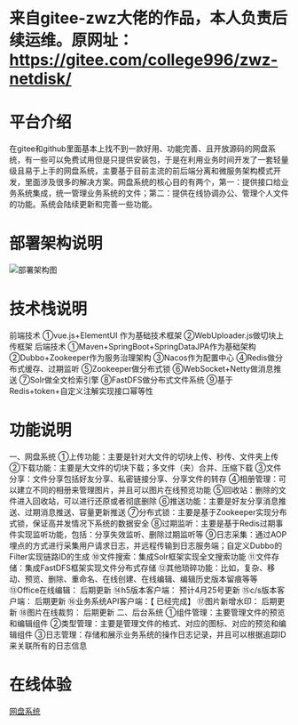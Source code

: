 # 来自gitee-zwz大佬的作品，本人负责后续运维。原网址：https://gitee.com/college996/zwz-netdisk/

# 平台介绍
在gitee和github里面基本上找不到一款好用、功能完善、且开放源码的网盘系统，有一些可以免费试用但是只提供安装包，于是在利用业务时间开发了一套轻量级且易于上手的网盘系统，主要基于目前主流的前后端分离和微服务架构模式开发，里面涉及很多的解决方案。网盘系统的核心目的有两个，第一：提供接口给业务系统集成，统一管理业务系统的文件；第二：提供在线协调办公、管理个人文件的功能。系统会陆续更新和完善一些功能。

# 部署架构说明
![部署架构图](https://images.gitee.com/uploads/images/2020/0406/130302_b4f9bd1f_798389.png "部署架构.png")

# 技术栈说明
前端技术
①vue.js+ElementUI 作为基础技术框架
②WebUploader.js做切块上传框架
后端技术
①Maven+SpringBoot+SpringDataJPA作为基础架构
②Dubbo+Zookeeper作为服务治理架构
③Nacos作为配置中心
④Redis做分布式缓存、过期监听
⑤Zookeeper做分布式锁
⑥WebSocket+Netty做消息推送
⑦Solr做全文检索引擎
⑧FastDFS做分布式文件系统
⑨基于Redis+token+自定义注解实现接口幂等性

# 功能说明
一、网盘系统
①上传功能：主要是针对大文件的切块上传、秒传、文件夹上传
②下载功能：主要是大文件的切块下载；多文件（夹）合并、压缩下载
③文件分享：文件分享包括好友分享、私密链接分享、分享文件的转存
④相册管理：可以建立不同的相册来管理图片，并且可以图片在线预览功能
⑤回收站：删除的文件进入回收站，可以进行还原或者彻底删除
⑥推送功能：主要是好友分享消息推送、过期消息推送、容量更新推送
⑦分布式锁：主要是基于Zookeeper实现分布式锁，保证高并发情况下系统的数据安全
⑧过期监听：主要是基于Redis过期事件实现监听功能，包括：分享失效监听、删除过期监听等
⑨日志采集：通过AOP埋点的方式进行采集用户请求日志，并远程传输到日志服务端；自定义Dubbo的Filter实现链路ID的生成
⑩文件搜索：集成Solr框架实现全文搜索功能
⑪文件存储：集成FastDFS框架实现文件分布式存储
⑫其他琐碎功能：比如，复杂、移动、预览、删除、重命名、在线创建、在线编辑、编辑历史版本留痕等等
⑬Office在线编辑： 后期更新
⑭h5版本客户端： 预计4月25号更新
⑮c/s版本客户端： 后期更新
⑯业务系统API客户端：【 已经完成】
⑰图片新增水印： 后期更新
⑱图片在线裁剪： 后期更新
二、后台系统
①组件管理：主要管理文件的预览和编辑组件
②类型管理：主要是管理文件的格式、对应的图标、对应的预览和编辑组件
③日志管理：存储和展示业务系统的操作日志记录，并且可以根据追踪ID来关联所有的日志信息

# 在线体验
[网盘系统](http://47.92.148.226/)

